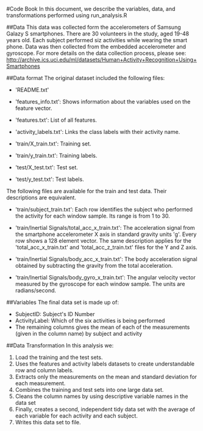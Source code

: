 #Code Book
In this document, we describe the variables, data, and transformations performed using run_analysis.R

##Data
This data was collected form the accelerometers of Samsung Galazy S smartphones. There are 30 volunteers in the study, aged 19-48 years old. Each subject performed siz activities while wearing the smart phone. Data was then collected from the embedded accelerometer and gyroscope. For more details on the data collection process, please see: http://archive.ics.uci.edu/ml/datasets/Human+Activity+Recognition+Using+Smartphones

##Data format
The original dataset included the following files:
- 'README.txt'

- 'features_info.txt': Shows information about the variables used on the feature vector.

- 'features.txt': List of all features.

- 'activity_labels.txt': Links the class labels with their activity name.

- 'train/X_train.txt': Training set.

- 'train/y_train.txt': Training labels.

- 'test/X_test.txt': Test set.

- 'test/y_test.txt': Test labels.

The following files are available for the train and test data. Their descriptions are equivalent. 

- 'train/subject_train.txt': Each row identifies the subject who performed the activity for each window sample. Its range is from 1 to 30. 

- 'train/Inertial Signals/total_acc_x_train.txt': The acceleration signal from the smartphone accelerometer X axis in standard gravity units 'g'. Every row shows a 128 element vector. The same description applies for the 'total_acc_x_train.txt' and 'total_acc_z_train.txt' files for the Y and Z axis. 

- 'train/Inertial Signals/body_acc_x_train.txt': The body acceleration signal obtained by subtracting the gravity from the total acceleration. 

- 'train/Inertial Signals/body_gyro_x_train.txt': The angular velocity vector measured by the gyroscope for each window sample. The units are radians/second. 

##Variables
The final data set is made up of:
- SubjectID: Subject's ID Number
- ActivityLabel: Which of the six activities is being performed
- The remaining columns gives the mean of each of the measurements (given in the column name) by subject and activity

##Data Transformation
In this analysis we:
1. Load the training and the test sets.
2. Uses the features and activity labels datasets to create understandable row and column labels.
3. Extracts only the measurements on the mean and standard deviation for each measurement.
4. Combines the training and test sets into one large data set.
5. Cleans the column names by using descriptive variable names in the data set
6. Finally, creates a second, independent tidy data set with the average of each variable for each activity and each subject.
7. Writes this data set to file.
